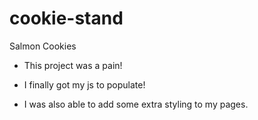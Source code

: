 # cookie-stand
Salmon Cookies

<!-- I used Bishal's content as a template to help me. -->

- This project was a pain!

- I finally got my js to populate!

- I was also able to add some extra styling to my pages. 

